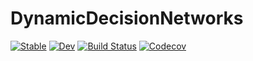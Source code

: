 # DynamicDecisionNetworks

[![Stable](https://img.shields.io/badge/docs-stable-blue.svg)](https://zsunberg.github.io/DynamicDecisionNetworks.jl/stable)
[![Dev](https://img.shields.io/badge/docs-dev-blue.svg)](https://zsunberg.github.io/DynamicDecisionNetworks.jl/dev)
[![Build Status](https://travis-ci.com/zsunberg/DynamicDecisionNetworks.jl.svg?branch=master)](https://travis-ci.com/zsunberg/DynamicDecisionNetworks.jl)
[![Codecov](https://codecov.io/gh/zsunberg/DynamicDecisionNetworks.jl/branch/master/graph/badge.svg)](https://codecov.io/gh/zsunberg/DynamicDecisionNetworks.jl)
